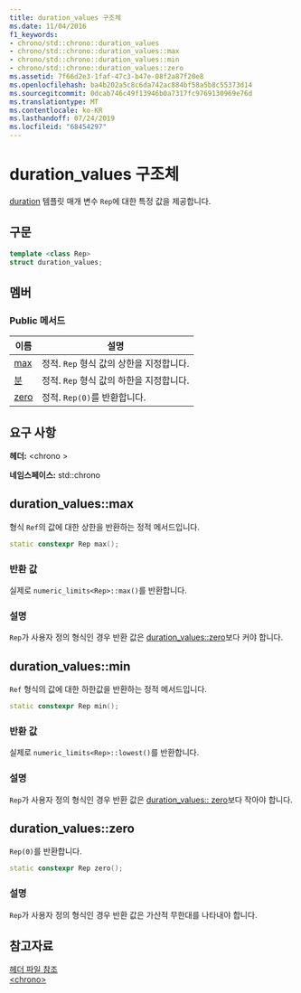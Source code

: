 ```yaml
---
title: duration_values 구조체
ms.date: 11/04/2016
f1_keywords:
- chrono/std::chrono::duration_values
- chrono/std::chrono::duration_values::max
- chrono/std::chrono::duration_values::min
- chrono/std::chrono::duration_values::zero
ms.assetid: 7f66d2e3-1faf-47c3-b47e-08f2a87f20e8
ms.openlocfilehash: ba4b202a5c8c6da742ac884bf58a5b8c55373d14
ms.sourcegitcommit: 0dcab746c49f13946b0a7317fc9769130969e76d
ms.translationtype: MT
ms.contentlocale: ko-KR
ms.lasthandoff: 07/24/2019
ms.locfileid: "68454297"
---
```

# <a name="durationvalues-structure"></a>duration_values 구조체

[duration](../standard-library/duration-class.md) 템플릿 매개 변수 `Rep`에 대한 특정 값을 제공합니다.

## <a name="syntax"></a>구문

```cpp
template <class Rep>
struct duration_values;
```

## <a name="members"></a>멤버

### <a name="public-methods"></a>Public 메서드

|이름|설명|
|----------|-----------------|
|[max](#max)|정적. `Rep` 형식 값의 상한을 지정합니다.|
|[분](#min)|정적. `Rep` 형식 값의 하한을 지정합니다.|
|[zero](#zero)|정적. `Rep(0)`를 반환합니다.|

## <a name="requirements"></a>요구 사항

**헤더:** \<chrono >

**네임스페이스:** std::chrono

## <a name="max"></a>  duration_values::max

형식 `Ref`의 값에 대한 상한을 반환하는 정적 메서드입니다.

```cpp
static constexpr Rep max();
```

### <a name="return-value"></a>반환 값

실제로 `numeric_limits<Rep>::max()`를 반환합니다.

### <a name="remarks"></a>설명

`Rep`가 사용자 정의 형식인 경우 반환 값은 [duration_values::zero](#zero)보다 커야 합니다.

## <a name="min"></a>  duration_values::min

`Ref` 형식의 값에 대한 하한값을 반환하는 정적 메서드입니다.

```cpp
static constexpr Rep min();
```

### <a name="return-value"></a>반환 값

실제로 `numeric_limits<Rep>::lowest()`를 반환합니다.

### <a name="remarks"></a>설명

`Rep`가 사용자 정의 형식인 경우 반환 값은 [duration_values:: zero](#zero)보다 작아야 합니다.

## <a name="zero"></a>  duration_values::zero

`Rep(0)`를 반환합니다.

```cpp
static constexpr Rep zero();
```

### <a name="remarks"></a>설명

`Rep`가 사용자 정의 형식인 경우 반환 값은 가산적 무한대를 나타내야 합니다.

## <a name="see-also"></a>참고자료

[헤더 파일 참조](../standard-library/cpp-standard-library-header-files.md)\
[\<chrono>](../standard-library/chrono.md)
